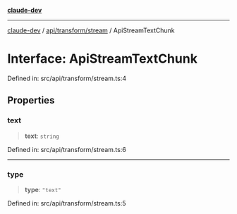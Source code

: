 [**claude-dev**](../../../../README.md)

***

[claude-dev](../../../../README.md) / [api/transform/stream](../README.md) / ApiStreamTextChunk

# Interface: ApiStreamTextChunk

Defined in: src/api/transform/stream.ts:4

## Properties

### text

> **text**: `string`

Defined in: src/api/transform/stream.ts:6

***

### type

> **type**: `"text"`

Defined in: src/api/transform/stream.ts:5
